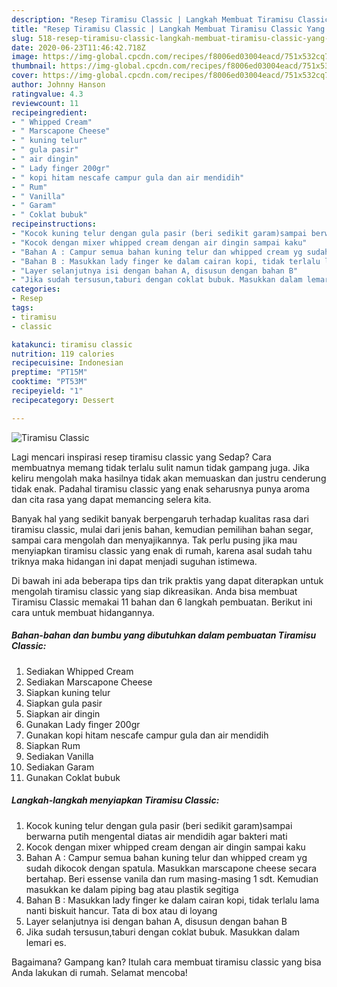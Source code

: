 ```yaml
---
description: "Resep Tiramisu Classic | Langkah Membuat Tiramisu Classic Yang Enak Dan Mudah"
title: "Resep Tiramisu Classic | Langkah Membuat Tiramisu Classic Yang Enak Dan Mudah"
slug: 518-resep-tiramisu-classic-langkah-membuat-tiramisu-classic-yang-enak-dan-mudah
date: 2020-06-23T11:46:42.718Z
image: https://img-global.cpcdn.com/recipes/f8006ed03004eacd/751x532cq70/tiramisu-classic-foto-resep-utama.jpg
thumbnail: https://img-global.cpcdn.com/recipes/f8006ed03004eacd/751x532cq70/tiramisu-classic-foto-resep-utama.jpg
cover: https://img-global.cpcdn.com/recipes/f8006ed03004eacd/751x532cq70/tiramisu-classic-foto-resep-utama.jpg
author: Johnny Hanson
ratingvalue: 4.3
reviewcount: 11
recipeingredient:
- " Whipped Cream"
- " Marscapone Cheese"
- " kuning telur"
- " gula pasir"
- " air dingin"
- " Lady finger 200gr"
- " kopi hitam nescafe campur gula dan air mendidih"
- " Rum"
- " Vanilla"
- " Garam"
- " Coklat bubuk"
recipeinstructions:
- "Kocok kuning telur dengan gula pasir (beri sedikit garam)sampai berwarna putih mengental diatas air mendidih agar bakteri mati"
- "Kocok dengan mixer whipped cream dengan air dingin sampai kaku"
- "Bahan A : Campur semua bahan kuning telur dan whipped cream yg sudah dikocok dengan spatula. Masukkan marscapone cheese secara bertahap. Beri essense vanila dan rum masing-masing 1 sdt. Kemudian masukkan ke dalam piping bag atau plastik segitiga"
- "Bahan B : Masukkan lady finger ke dalam cairan kopi, tidak terlalu lama nanti biskuit hancur. Tata di box atau di loyang"
- "Layer selanjutnya isi dengan bahan A, disusun dengan bahan B"
- "Jika sudah tersusun,taburi dengan coklat bubuk. Masukkan dalam lemari es."
categories:
- Resep
tags:
- tiramisu
- classic

katakunci: tiramisu classic 
nutrition: 119 calories
recipecuisine: Indonesian
preptime: "PT15M"
cooktime: "PT53M"
recipeyield: "1"
recipecategory: Dessert

---
```



![Tiramisu Classic](https://img-global.cpcdn.com/recipes/f8006ed03004eacd/751x532cq70/tiramisu-classic-foto-resep-utama.jpg)

Lagi mencari inspirasi resep tiramisu classic yang Sedap? Cara membuatnya memang tidak terlalu sulit namun tidak gampang juga. Jika keliru mengolah maka hasilnya tidak akan memuaskan dan justru cenderung tidak enak. Padahal tiramisu classic yang enak seharusnya punya aroma dan cita rasa yang dapat memancing selera kita.

Banyak hal yang sedikit banyak berpengaruh terhadap kualitas rasa dari tiramisu classic, mulai dari jenis bahan, kemudian pemilihan bahan segar, sampai cara mengolah dan menyajikannya. Tak perlu pusing jika mau menyiapkan tiramisu classic yang enak di rumah, karena asal sudah tahu triknya maka hidangan ini dapat menjadi suguhan istimewa.




Di bawah ini ada beberapa tips dan trik praktis yang dapat diterapkan untuk mengolah tiramisu classic yang siap dikreasikan. Anda bisa membuat Tiramisu Classic memakai 11 bahan dan 6 langkah pembuatan. Berikut ini cara untuk membuat hidangannya.

<!--inarticleads1-->

##### Bahan-bahan dan bumbu yang dibutuhkan dalam pembuatan Tiramisu Classic:

1. Sediakan  Whipped Cream
1. Sediakan  Marscapone Cheese
1. Siapkan  kuning telur
1. Siapkan  gula pasir
1. Siapkan  air dingin
1. Gunakan  Lady finger 200gr
1. Gunakan  kopi hitam nescafe campur gula dan air mendidih
1. Siapkan  Rum
1. Sediakan  Vanilla
1. Sediakan  Garam
1. Gunakan  Coklat bubuk




<!--inarticleads2-->

##### Langkah-langkah menyiapkan Tiramisu Classic:

1. Kocok kuning telur dengan gula pasir (beri sedikit garam)sampai berwarna putih mengental diatas air mendidih agar bakteri mati
1. Kocok dengan mixer whipped cream dengan air dingin sampai kaku
1. Bahan A : Campur semua bahan kuning telur dan whipped cream yg sudah dikocok dengan spatula. Masukkan marscapone cheese secara bertahap. Beri essense vanila dan rum masing-masing 1 sdt. Kemudian masukkan ke dalam piping bag atau plastik segitiga
1. Bahan B : Masukkan lady finger ke dalam cairan kopi, tidak terlalu lama nanti biskuit hancur. Tata di box atau di loyang
1. Layer selanjutnya isi dengan bahan A, disusun dengan bahan B
1. Jika sudah tersusun,taburi dengan coklat bubuk. Masukkan dalam lemari es.




Bagaimana? Gampang kan? Itulah cara membuat tiramisu classic yang bisa Anda lakukan di rumah. Selamat mencoba!
